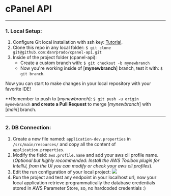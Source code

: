 # cPanel API
___
### 1. Local Setup:
1. Configure Git local installation with ssh key: [Tutorial](https://medium.com/devops-with-valentine/2021-how-to-set-up-your-ssh-key-for-github-on-windows-10-afe6e729a3c0).
2. Clone this repo in any local folder:
```$ git clone git@github.com:danrprado/cpanel-api.git```
3. Inside of the project folder (cpanel-api):
   - Create a custom branch with: 
   ```$ git checkout -b mynewbranch  ```
   - Now you're working inside of [**mynewbranch**] branch, test it with: ```$ git branch```.

Now you can start to make changes in your local repository with your favorite IDE!

**Remember to push to [*mynewbranch*]: ```$ git push -u origin mynewbranch``` **and create a Pull Request** to merge [*mynewbranch*] with [*main*] branch.
___
### 2. DB Connection:
1. Create a new file named: ```application-dev.properties``` in ```/src/main/resources/``` and copy all the content of ```application.properties```.
2. Modify the field: ```aws.profile.name``` and add your aws cli profile name. (*Optional but highly recommended: Install the AWS Toolbox plugin for IntelliJ, from the UI you can modify or check your aws cli profiles*).
3. Edit the run configuration of your local project: ![](https://i.imgur.com/bDPtsWy.png)
4. Run the project and test any endpoint in your localhost url, now your local application retrieve programmatically the database credentials stored in AWS Parameter Store, so, no hardcoded credentials :)